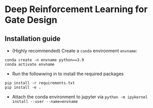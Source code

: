 # Deep Reinforcement Learning for Gate Design
## Installation guide
- (Highly recommended) Create a `conda` environment `envname`: 
```
conda create -n envname python==3.9
conda activate envname
```
- Run the followwing in to install the required packages
```
pip install -r requirements.txt
pip install -e .
```
- Attach the conda environment to jupyter via `python -m ipykernel install --user --name=envname`
